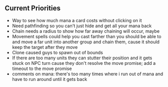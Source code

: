 ## Current Priorities
- Way to see how much mana a card costs without clicking on it
- Need pathfinding so you can't just hide and get all your mana back
- Chain needs a radius to show how far away chaining will occur, maybe
- Movement spells could help you cast farther than you should be able to and move a far unit into another group and chain them, cause it should keep the target after they move
- Clone caused guys to spawn out of bounds
- If there are too many units they can stutter their position and it gets stuck on NPC turn cause they don't resolve the move promise; add a timeout to the move promise
- comments on mana:  there's too many times where i run out of mana and have to run around until it gets back